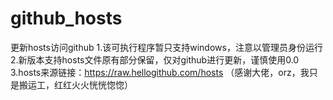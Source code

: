# github_hosts
更新hosts访问github
1.该可执行程序暂只支持windows，注意以管理员身份运行
2.新版本支持hosts文件原有部分保留，仅对github进行更新，谨慎使用0.0
3.hosts来源链接：https://raw.hellogithub.com/hosts （感谢大佬，orz，我只是搬运工，红红火火恍恍惚惚）
